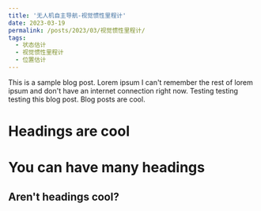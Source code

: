 ```yaml
---
title: '无人机自主导航-视觉惯性里程计'
date: 2023-03-19
permalink: /posts/2023/03/视觉惯性里程计/
tags:
  - 状态估计
  - 视觉惯性里程计
  - 位置估计
---
```


This is a sample blog post. Lorem ipsum I can't remember the rest of lorem ipsum and don't have an internet connection right now. Testing testing testing this blog post. Blog posts are cool.

Headings are cool
======

You can have many headings
======

Aren't headings cool?
------

